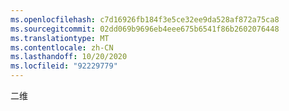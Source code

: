 ```yaml
---
ms.openlocfilehash: c7d16926fb184f3e5ce32ee9da528af872a75ca8
ms.sourcegitcommit: 02dd069b9696eb4eee675b6541f86b2602076448
ms.translationtype: MT
ms.contentlocale: zh-CN
ms.lasthandoff: 10/20/2020
ms.locfileid: "92229779"
---
```

二维